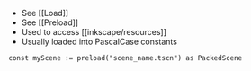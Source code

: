 - See [[Load]]
- See [[Preload]]
- Used to access [[inkscape/resources]]
- Usually loaded into PascalCase constants
```GDScript
const myScene := preload("scene_name.tscn") as PackedScene
```